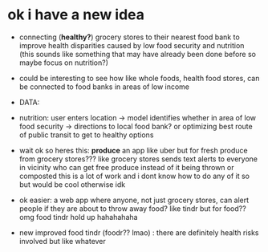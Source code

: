 # ok i have a new idea

- connecting (__healthy?__) grocery stores to their nearest food bank to improve health disparities caused by low food security and nutrition (this sounds like something that may have already been done before so maybe focus on nutrition?)
- could be interesting to see how like whole foods, health food stores, can be connected to food banks in areas of low income
- DATA: 

- nutrition:
user enters location -> model identifies whether in area of low food security -> directions to local food bank? or optimizing best route of public transit to get to healthy options

- wait ok so heres this: **produce**
an app like uber but for fresh produce from grocery stores??? like grocery stores sends text alerts to everyone in vicinity who can get free produce instead of it being thrown or composted
this is a lot of work and i dont know how to do any of it so
but would be cool otherwise idk

- ok easier: a web app where anyone, not just grocery stores, can alert people if they are about to throw away food? like tindr but for food?? omg food tindr hold up hahahahaha

- new improved food tindr (foodr?? lmao) : there are definitely health risks involved but like whatever 

